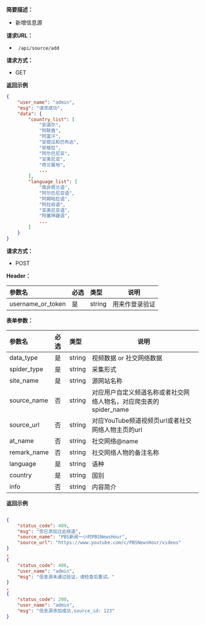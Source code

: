 **简要描述：** 

- 新增信息源

**请求URL：** 
- ` /api/source/add`


**请求方式：**
- GET


 **返回示例**
```json
{
    "user_name": "admin",
    "msg": "请求成功",
    "data": {
        "country_list": [
            "安道尔",
            "阿联酋",
            "阿富汗",
            "安提瓜和巴布达",
            "安格拉",
            "阿尔巴尼亚",
            "亚美尼亚",
            "荷兰属地",
            ...
        ],
        "language_list": [
            "南非荷兰语",
            "阿尔巴尼亚语",
            "阿姆哈拉语",
            "阿拉伯语",
            "亚美尼亚语",
            "阿塞拜疆语",
            ...
        ]
    }
}
```


**请求方式：**
- POST

**Header：**

|参数名|必选|类型|说明|
|:----    |:---|:----- |-----   |
|username_or_token |  是  |    string   |    用来作登录验证  |



**表单参数：** 

|参数名|必选|类型|说明|
|:----    |:---|:----- |-----   |
|data_type|  是  |string|视频数据 or 社交网络数据 |
|spider_type|  是  |string |采集形式 |
|site_name|  是  |string |源网站名称 |
|source_name|  否  |string |对应用户自定义频道名称或者社交网络人物名，对应爬虫表的spider_name |
|source_url|  否  |string |对应YouTube频道视频页url或者社交网络人物主页的url |
|at_name|  否  |string |社交网络@name |
|remark_name|  否  |string |社交网络人物的备注名称 |
|language|  是  |string |语种 |
|country|  是  |string |国别 |
|info|  否  |string |内容简介 |


 **返回示例**

```json

{
    "status_code": 409,
    "msg": "您已添加过此频道",
    "source_name": "PBS新闻一小时PBSNewsHour",
    "source_url": "https://www.youtube.com/c/PBSNewsHour/videos"
}
,
{
    "status_code": 406,
	"user_name": "admin",
    "msg": "信息源未通过验证，请检查后重试。"
}
,
{
	"status_code": 200,
	"user_name": "admin",
    "msg": "信息源添加成功,source_id: 123"
}

```